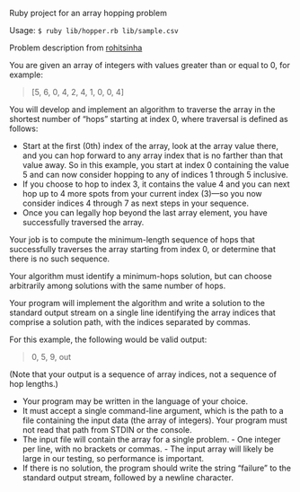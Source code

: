 Ruby project for an array hopping problem

Usage: `$ ruby lib/hopper.rb lib/sample.csv`

Problem description from [rohitsinha](https://github.com/rohitsinha54/ArrayHopper)

You are given an array of integers with values greater than or equal to 0, for example: 
 
> [5, 6, 0, 4, 2, 4, 1, 0, 0, 4] 
 
You will develop and implement an algorithm to traverse the array in the shortest number of “hops” 
starting at index 0, where traversal is defined as follows: 
 
- Start at the first (0th) index of the array, look at the array value there, and you can hop forward to any 
array index that is no farther than that value away. So in this example, you start at index 0 containing 
the value 5 and can now consider hopping to any of indices 1 through 5 inclusive. 
- If you choose to hop to index 3, it contains the value 4 and you can next hop up to 4 more spots from 
your current index (3)—so you now consider indices 4 through 7 as next steps in your sequence. 
- Once you can legally hop beyond the last array element, you have successfully traversed the array. 
 
Your job is to compute the minimum-length sequence of hops that successfully traverses the 
array starting from index 0, or determine that there is no such sequence. 
 
Your algorithm must identify a minimum-hops solution, but can choose arbitrarily among solutions with the 
same number of hops. 
 
Your program will implement the algorithm and write a solution to the standard output stream on a single 
line identifying the array indices that comprise a solution path, with the indices separated by commas. 
 
For this example, the following would be valid output: 
 
> 0, 5, 9, out 

(Note that your output is a sequence of array indices, not a sequence of hop lengths.)

- Your program may be written in the language of your choice. 
- It must accept a single command-line argument, which is the path to a file containing the input data 
(the array of integers). Your program must not read that path from STDIN or the console. 
- The input file will contain the array for a single problem. 
        - One integer per line, with no brackets or commas. 
        - The input array will likely be large in our testing, so performance is important. 
- If there is no solution, the program should write the string “failure” to the standard output stream, 
followed by a newline character.  
